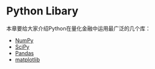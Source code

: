 # Python Libary

本章要给大家介绍Python在量化金融中运用最广泛的几个库：

* [NumPy](/chapter_1/1.1.numpy.md)
* [SciPy](/chapter_1/1.2.scipy.md)
* [Pandas](/chapter_1/1.3.pandas.md)
* [matplotlib](/chapter_1/1.4.matplotlib.md)